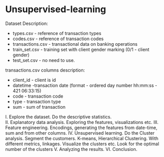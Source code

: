 # Unsupervised-learning
Dataset Description:
- types.csv - reference of transaction types
- codes.csv - reference of transaction codes
- transactions.csv - transactional data on banking operations
- train_set.csv - training set with client gender marking (0/1 - client gender)
- test_set.csv - no need to use.


transactions.csv columns description:
- client_id - client is id
- datetime -transaction date (format - ordered day number hh:mm:ss - 421 06:33:15)
- code - transaction code
- type - transaction type
- sum - sum of transaction


I. Explore the dataset. Do the descriptive statistics. <br>
II. Explanatory data analysis. Exploring the features, visualizations etc. 
III. Feature engineering. Encodings, generating the features from date-time, sum and
from other columns.
IV. Unsupervised learning. Do the Cluster analysis. Segment the customers. K-means,
Hierarchical Clustering. With different metrics, linkages. Visualize the clusters etc.
Look for the optimal number of the clusters
V. Analyzing the results.
VI. Conclusion.
